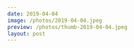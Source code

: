 ```yaml
---
date: 2019-04-04
image: /photos/2019-04-04.jpeg
preview: /photos/thumb-2019-04-04.jpeg
layout: post
---
```



